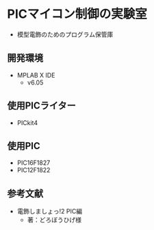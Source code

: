 # PICマイコン制御の実験室
- 模型電飾のためのプログラム保管庫
## 開発環境
- MPLAB X IDE
  - v6.05
## 使用PICライター
- PICkit4

## 使用PIC
- PIC16F1827
- PIC12F1822

## 参考文献
- 電飾しましょっ!2 PIC編
  - 著：どろぼうひげ様
